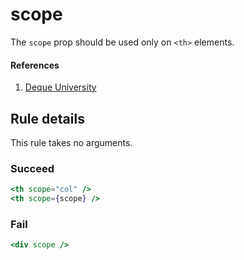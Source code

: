 # scope

The `scope` prop should be used only on `<th>` elements.

#### References
1. [Deque University](https://dequeuniversity.com/rules/axe/1.1/scope)

## Rule details

This rule takes no arguments.

### Succeed
```jsx
<th scope="col" />
<th scope={scope} />
```

### Fail

```jsx
<div scope />
```

